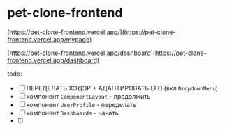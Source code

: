 # pet-clone-frontend

[https://pet-clone-frontend.vercel.app/](https://pet-clone-frontend.vercel.app/mypage)

[https://pet-clone-frontend.vercel.app/dashboard](https://pet-clone-frontend.vercel.app/dashboard)

todo:
- [ ] ПЕРЕДЕЛАТЬ ХЭДЭР + АДАПТИРОВАТЬ ЕГО (вкл `DropdownMenu`)
- [ ] компонент `ComponentLayout` - продолжить
- [ ] компонент `UserProfile` - переделать
- [ ] компонент `Dashboards` - начать
- [ ] 
